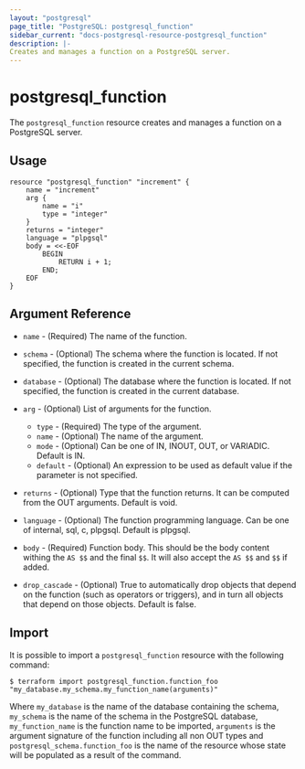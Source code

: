 ```yaml
---
layout: "postgresql"
page_title: "PostgreSQL: postgresql_function"
sidebar_current: "docs-postgresql-resource-postgresql_function"
description: |-
Creates and manages a function on a PostgreSQL server.
---
```


# postgresql\_function

The ``postgresql_function`` resource creates and manages a function on a PostgreSQL
server.

## Usage

```hcl
resource "postgresql_function" "increment" {
    name = "increment"
    arg {
        name = "i"
        type = "integer"
    }
    returns = "integer"
    language = "plpgsql"
    body = <<-EOF
        BEGIN
            RETURN i + 1;
        END;
    EOF
}
```

## Argument Reference

* `name` - (Required) The name of the function.

* `schema` - (Optional) The schema where the function is located.
  If not specified, the function is created in the current schema.

* `database` - (Optional) The database where the function is located.
  If not specified, the function is created in the current database.

* `arg` - (Optional) List of arguments for the function.
  * `type` - (Required) The type of the argument.
  * `name` - (Optional) The name of the argument.
  * `mode` - (Optional) Can be one of IN, INOUT, OUT, or VARIADIC. Default is IN.
  * `default` - (Optional) An expression to be used as default value if the parameter is not specified.

* `returns` - (Optional) Type that the function returns. It can be computed from the OUT arguments. Default is void.

* `language` - (Optional) The function programming language. Can be one of internal, sql, c, plpgsql. Default is plpgsql.

* `body` - (Required) Function body.
  This should be the body content withing the `AS $$` and the final `$$`. It will also accept the `AS $$` and `$$` if added.

* `drop_cascade` - (Optional) True to automatically drop objects that depend on the function (such as 
  operators or triggers), and in turn all objects that depend on those objects. Default is false.

## Import 

It is possible to import a `postgresql_function` resource with the following
command:

```
$ terraform import postgresql_function.function_foo "my_database.my_schema.my_function_name(arguments)"
```

Where `my_database` is the name of the database containing the schema,
`my_schema` is the name of the schema in the PostgreSQL database, `my_function_name` is the function name to be imported, `arguments` is the argument signature of the function including all non OUT types and
`postgresql_schema.function_foo` is the name of the resource whose state will be
populated as a result of the command.
